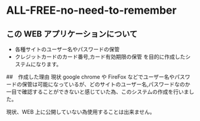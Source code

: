 # ALL-FREE-no-need-to-remember

## この WEB アプリケーションについて

-   各種サイトのユーザー名やパスワードの保管
-   クレジットカードのカード番号,カード有効期限の保管
    を目的に作成したシステムになります。

##　作成した理由
現状 google chrome や FireFox などでユーザー名やパスワードの保管は可能になっているが、どのサイトのユーザー名,パスワードなのか一目で確認することができないと感じていた為、このシステムの作成を行いました。

現状、WEB 上に公開していない為使用することは出来ません。
